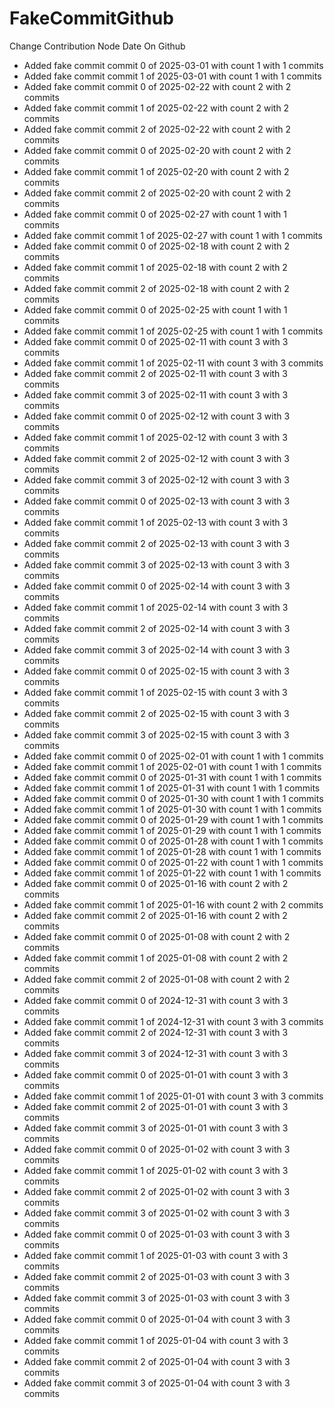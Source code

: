 # FakeCommitGithub
Change Contribution Node Date On Github
- Added fake commit commit 0 of 2025-03-01 with count 1 with 1 commits
- Added fake commit commit 1 of 2025-03-01 with count 1 with 1 commits
- Added fake commit commit 0 of 2025-02-22 with count 2 with 2 commits
- Added fake commit commit 1 of 2025-02-22 with count 2 with 2 commits
- Added fake commit commit 2 of 2025-02-22 with count 2 with 2 commits
- Added fake commit commit 0 of 2025-02-20 with count 2 with 2 commits
- Added fake commit commit 1 of 2025-02-20 with count 2 with 2 commits
- Added fake commit commit 2 of 2025-02-20 with count 2 with 2 commits
- Added fake commit commit 0 of 2025-02-27 with count 1 with 1 commits
- Added fake commit commit 1 of 2025-02-27 with count 1 with 1 commits
- Added fake commit commit 0 of 2025-02-18 with count 2 with 2 commits
- Added fake commit commit 1 of 2025-02-18 with count 2 with 2 commits
- Added fake commit commit 2 of 2025-02-18 with count 2 with 2 commits
- Added fake commit commit 0 of 2025-02-25 with count 1 with 1 commits
- Added fake commit commit 1 of 2025-02-25 with count 1 with 1 commits
- Added fake commit commit 0 of 2025-02-11 with count 3 with 3 commits
- Added fake commit commit 1 of 2025-02-11 with count 3 with 3 commits
- Added fake commit commit 2 of 2025-02-11 with count 3 with 3 commits
- Added fake commit commit 3 of 2025-02-11 with count 3 with 3 commits
- Added fake commit commit 0 of 2025-02-12 with count 3 with 3 commits
- Added fake commit commit 1 of 2025-02-12 with count 3 with 3 commits
- Added fake commit commit 2 of 2025-02-12 with count 3 with 3 commits
- Added fake commit commit 3 of 2025-02-12 with count 3 with 3 commits
- Added fake commit commit 0 of 2025-02-13 with count 3 with 3 commits
- Added fake commit commit 1 of 2025-02-13 with count 3 with 3 commits
- Added fake commit commit 2 of 2025-02-13 with count 3 with 3 commits
- Added fake commit commit 3 of 2025-02-13 with count 3 with 3 commits
- Added fake commit commit 0 of 2025-02-14 with count 3 with 3 commits
- Added fake commit commit 1 of 2025-02-14 with count 3 with 3 commits
- Added fake commit commit 2 of 2025-02-14 with count 3 with 3 commits
- Added fake commit commit 3 of 2025-02-14 with count 3 with 3 commits
- Added fake commit commit 0 of 2025-02-15 with count 3 with 3 commits
- Added fake commit commit 1 of 2025-02-15 with count 3 with 3 commits
- Added fake commit commit 2 of 2025-02-15 with count 3 with 3 commits
- Added fake commit commit 3 of 2025-02-15 with count 3 with 3 commits
- Added fake commit commit 0 of 2025-02-01 with count 1 with 1 commits
- Added fake commit commit 1 of 2025-02-01 with count 1 with 1 commits
- Added fake commit commit 0 of 2025-01-31 with count 1 with 1 commits
- Added fake commit commit 1 of 2025-01-31 with count 1 with 1 commits
- Added fake commit commit 0 of 2025-01-30 with count 1 with 1 commits
- Added fake commit commit 1 of 2025-01-30 with count 1 with 1 commits
- Added fake commit commit 0 of 2025-01-29 with count 1 with 1 commits
- Added fake commit commit 1 of 2025-01-29 with count 1 with 1 commits
- Added fake commit commit 0 of 2025-01-28 with count 1 with 1 commits
- Added fake commit commit 1 of 2025-01-28 with count 1 with 1 commits
- Added fake commit commit 0 of 2025-01-22 with count 1 with 1 commits
- Added fake commit commit 1 of 2025-01-22 with count 1 with 1 commits
- Added fake commit commit 0 of 2025-01-16 with count 2 with 2 commits
- Added fake commit commit 1 of 2025-01-16 with count 2 with 2 commits
- Added fake commit commit 2 of 2025-01-16 with count 2 with 2 commits
- Added fake commit commit 0 of 2025-01-08 with count 2 with 2 commits
- Added fake commit commit 1 of 2025-01-08 with count 2 with 2 commits
- Added fake commit commit 2 of 2025-01-08 with count 2 with 2 commits
- Added fake commit commit 0 of 2024-12-31 with count 3 with 3 commits
- Added fake commit commit 1 of 2024-12-31 with count 3 with 3 commits
- Added fake commit commit 2 of 2024-12-31 with count 3 with 3 commits
- Added fake commit commit 3 of 2024-12-31 with count 3 with 3 commits
- Added fake commit commit 0 of 2025-01-01 with count 3 with 3 commits
- Added fake commit commit 1 of 2025-01-01 with count 3 with 3 commits
- Added fake commit commit 2 of 2025-01-01 with count 3 with 3 commits
- Added fake commit commit 3 of 2025-01-01 with count 3 with 3 commits
- Added fake commit commit 0 of 2025-01-02 with count 3 with 3 commits
- Added fake commit commit 1 of 2025-01-02 with count 3 with 3 commits
- Added fake commit commit 2 of 2025-01-02 with count 3 with 3 commits
- Added fake commit commit 3 of 2025-01-02 with count 3 with 3 commits
- Added fake commit commit 0 of 2025-01-03 with count 3 with 3 commits
- Added fake commit commit 1 of 2025-01-03 with count 3 with 3 commits
- Added fake commit commit 2 of 2025-01-03 with count 3 with 3 commits
- Added fake commit commit 3 of 2025-01-03 with count 3 with 3 commits
- Added fake commit commit 0 of 2025-01-04 with count 3 with 3 commits
- Added fake commit commit 1 of 2025-01-04 with count 3 with 3 commits
- Added fake commit commit 2 of 2025-01-04 with count 3 with 3 commits
- Added fake commit commit 3 of 2025-01-04 with count 3 with 3 commits
